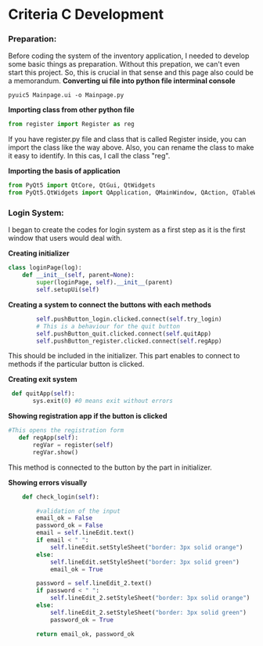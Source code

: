 # Criteria C Development #
### Preparation:
Before coding the system of the inventory application, I needed to develop some basic things as preparation.
Without this prepation, we can't even start this project. So, this is crucial in that sense and this page also could be a memorandum.
**Converting ui file into python file interminal console**
```
pyuic5 Mainpage.ui -o Mainpage.py
```
**Importing class from other python file**
```.py
from register import Register as reg
```
If you have register.py file and class that is called Register inside, you can import the class like the way above. Also, you can rename the class to make it easy to identify. In this cas, I call the class "reg".

**Importing the basis of application**
```.py
from PyQt5 import QtCore, QtGui, QtWidgets
from PyQt5.QtWidgets import QApplication, QMainWindow, QAction, QTableWidgetItem
```

### Login System:
I began to create the codes for login system as a first step as it is the first window that users would deal with.

**Creating initializer**
```.py
class loginPage(log):
    def __init__(self, parent=None):
        super(loginPage, self).__init__(parent)
        self.setupUi(self)
```
**Creating a system to connect the buttons with each methods**
```.py
        self.pushButton_login.clicked.connect(self.try_login)
        # This is a behaviour for the quit button
        self.pushButton_quit.clicked.connect(self.quitApp)
        self.pushButton_register.clicked.connect(self.regApp)
 ```
 This should be included in the initializer. This part enables to connect to methods if the particular button is clicked.
 
 **Creating exit system**
 ```.py
  def quitApp(self):
        sys.exit(0) #0 means exit without errors
 ```
 **Showing registration app if the button is clicked**
 ```.py
 #This opens the registration form
    def regApp(self):
        regVar = register(self)
        regVar.show()
```
This method is connected to the button by the part in initializer.
 
**Showing errors visually**
```.py
    def check_login(self):

        #validation of the input
        email_ok = False
        password_ok = False
        email = self.lineEdit.text()
        if email < " ":
            self.lineEdit.setStyleSheet("border: 3px solid orange")
        else:
            self.lineEdit.setStyleSheet("border: 3px solid green")
            email_ok = True

        password = self.lineEdit_2.text()
        if password < " ":
            self.lineEdit_2.setStyleSheet("border: 3px solid orange")
        else:
            self.lineEdit_2.setStyleSheet("border: 3px solid green")
            password_ok = True

        return email_ok, password_ok
 ```
